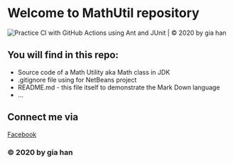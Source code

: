 # Welcome to MathUtil repository
![Practice CI with GitHub Actions using Ant and JUnit | © 2020 by gia han](https://github.com/Ggiahan/math_util/workflows/Practice%20CI%20with%20GitHub%20Actions%20using%20Ant%20and%20JUnit%20%7C%20%C2%A9%202020%20by%20gia%20han/badge.svg)
## You will find in this repo:
* Source code of a Math Utility aka Math class in JDK
* .gitignore file using for NetBeans project
* README.md - this file itself to demonstrate the Mark Down language
* ...
## Connect me via
[Facebook](https://www.facebook.com/han.ly.7549/)
### © 2020 by gia han
